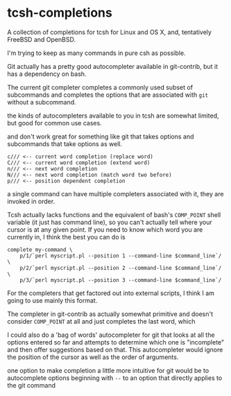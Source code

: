 # tcsh-completions
A collection of completions for tcsh for Linux and OS X, and, tentatively FreeBSD and OpenBSD.

I'm trying to keep as many commands in pure csh as possible.

Git actually has a pretty good autocompleter available in git-contrib, but it has a dependency on bash.

The current git completer completes a commonly used subset of subcommands and completes the options that are associated with `git` without a subcommand.

the kinds of autocompleters available to you in tcsh are somewhat limited, but good for common use cases.

and don't work great for something like git that takes options and subcommands that take options as well.

    c/// <-- current word completion (replace word)
    C/// <-- current word completion (extend word)
    n/// <-- next word completion
    N/// <-- next word completion (match word two before)
    p/// <-- position dependent completion

a single command can have multiple completers associated with it, they are invoked in order.

Tcsh actually lacks functions and the equivalent of bash's `COMP_POINT` shell variable (it just has command line), so you can't actually tell where your cursor is at any given point. If you need to know which word you are currently in, I think the best you can do is

    complete my-command \
        p/1/`perl myscript.pl --position 1 --command-line $command_line`/ \
        p/2/`perl myscript.pl --position 2 --command-line $command_line`/ \
        p/3/`perl myscript.pl --position 3 --command-line $command_line`/

For the completers that get factored out into external scripts, I think I am going to use mainly this format.

The completer in git-contrib as actually somewhat primitive and doesn't consider `COMP_POINT` at all and just completes the last word, which

I could also do a 'bag of words' autocompleter for git that looks at all the options entered so far and attempts to determine which one is "incomplete" and then offer suggestions based on that. This autocompleter would ignore the position of the cursor as well as the order of arguments.

one option to make completion a little more intuitive for git would be to autocomplete options beginning with `--` to an option that directly applies to the git command 
